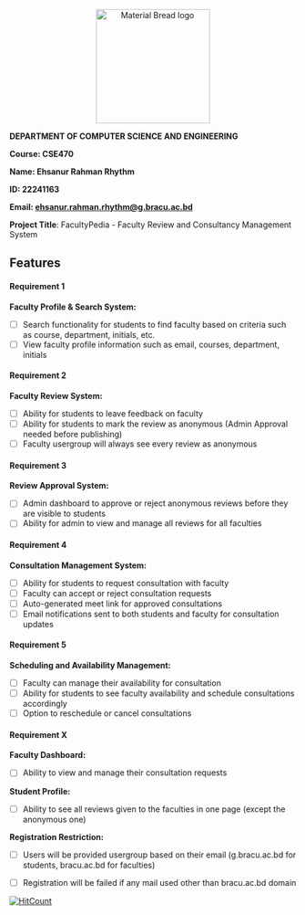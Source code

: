 <p align="center" style="margin-bottom: 0px !important;">
  <img width="200" src="https://upload.wikimedia.org/wikipedia/commons/thumb/1/1a/Brac_University_Logo.png/432px-Brac_University_Logo.png" alt="Material Bread logo" align="center">
</p>

**DEPARTMENT OF COMPUTER SCIENCE AND ENGINEERING**

**Course: CSE470**

**Name: Ehsanur Rahman Rhythm**

**ID: 22241163**

**Email: ehsanur.rahman.rhythm@g.bracu.ac.bd**

**Project Title**: FacultyPedia - Faculty Review and Consultancy Management System

## Features

#### Requirement 1

**Faculty Profile & Search System:**

- [ ] Search functionality for students to find faculty based on criteria such as course, department, initials, etc.
- [ ] View faculty profile information such as email, courses, department, initials

#### Requirement 2

**Faculty Review System:**

- [ ] Ability for students to leave feedback on faculty
- [ ] Ability for students to mark the review as anonymous (Admin Approval needed before publishing)
- [ ] Faculty usergroup will always see every review as anonymous

#### Requirement 3

**Review Approval System:**

- [ ] Admin dashboard to approve or reject anonymous reviews before they are visible to students
- [ ] Ability for admin to view and manage all reviews for all faculties

#### Requirement 4

**Consultation Management System:**

- [ ] Ability for students to request consultation with faculty
- [ ] Faculty can accept or reject consultation requests
- [ ] Auto-generated meet link for approved consultations
- [ ] Email notifications sent to both students and faculty for consultation updates

#### Requirement 5

**Scheduling and Availability Management:**

- [ ] Faculty can manage their availability for consultation
- [ ] Ability for students to see faculty availability and schedule consultations accordingly
- [ ] Option to reschedule or cancel consultations

#### Requirement X

**Faculty Dashboard:**

- [ ] Ability to view and manage their consultation requests

**Student Profile:**

- [ ] Ability to see all reviews given to the faculties in one page (except the anonymous one)

**Registration Restriction:**

- [ ] Users will be provided usergroup based on their email (g.bracu.ac.bd for students, bracu.ac.bd for faculties)
- [ ] Registration will be failed if any mail used other than bracu.ac.bd domain


[![HitCount](https://hits.dwyl.com/errhythm/CSE470.svg?style=flat-square&show=unique)](http://hits.dwyl.com/errhythm/CSE470)
